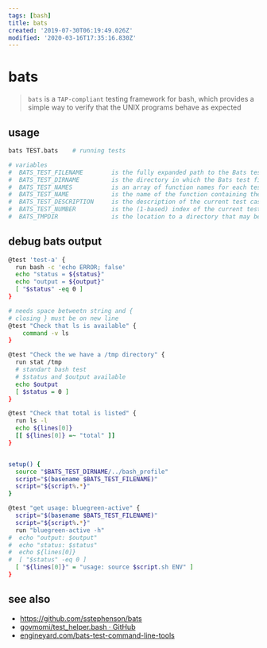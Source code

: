 ```yaml
---
tags: [bash]
title: bats
created: '2019-07-30T06:19:49.026Z'
modified: '2020-03-16T17:35:16.830Z'
---
```


# bats

> `bats` is a `TAP-compliant` testing framework for bash, which provides a simple way to verify that the UNIX programs behave as expected

## usage
```sh
bats TEST.bats    # running tests

# variables
#  BATS_TEST_FILENAME        is the fully expanded path to the Bats test file.
#  BATS_TEST_DIRNAME         is the directory in which the Bats test file  # is located.
#  BATS_TEST_NAMES           is an array of function names for each test case.
#  BATS_TEST_NAME            is the name of the function containing the current test case.
#  BATS_TEST_DESCRIPTION     is the description of the current test case.
#  BATS_TEST_NUMBER          is the (1-based) index of the current test case in the test file.
#  BATS_TMPDIR               is the location to a directory that may be used to store temporary files.
```

## debug bats output
```sh
@test 'test-a' {
  run bash -c 'echo ERROR; false'
  echo "status = ${status}"
  echo "output = ${output}"
  [ "$status" -eq 0 ]
}

# needs space betweetn string and {
# closing } must be on new line
@test "Check that ls is available" {
    command -v ls
}

@test "Check the we have a /tmp directory" {
  run stat /tmp
  # standart bash test
  # $status and $output available
  echo $output
  [ $status = 0 ]
}

@test "Check that total is listed" {
  run ls -l
  echo ${lines[0]}
  [[ ${lines[0]} =~ "total" ]]
}


setup() {
  source "$BATS_TEST_DIRNAME/../bash_profile"
  script="$(basename $BATS_TEST_FILENAME)"
  script="${script%.*}"
}

@test "get usage: bluegreen-active" {
  script="$(basename $BATS_TEST_FILENAME)"
  script="${script%.*}"
  run "bluegreen-active -h"
#  echo "output: $output"
#  echo "status: $status"
#  echo ${lines[0]}
#  [ "$status" -eq 0 ]
  [ "${lines[0]}" = "usage: source $script.sh ENV" ]
}
```

## see also
- https://github.com/sstephenson/bats
- [govmomi/test_helper.bash · GitHub](https://github.com/vmware/govmomi/blob/master/govc/test/test_helper.bash)
- [engineyard.com/bats-test-command-line-tools](https://www.engineyard.com/blog/bats-test-command-line-tools)
